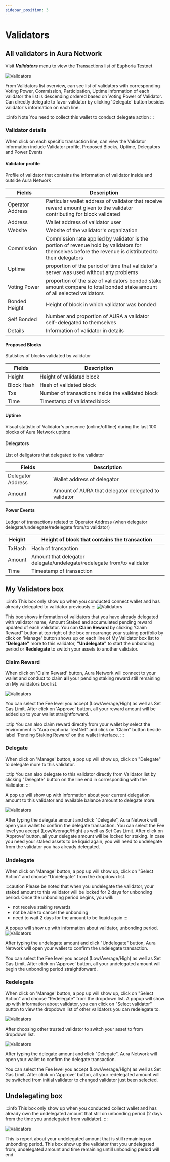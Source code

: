 ```yaml
---
sidebar_position: 3
---
```


# Validators

## All validators in Aura Network
Visit **_Validators_** menu to view the Transactions list of Euphoria Testnet

![Validators](/img/aurascan/Validators_list.png)

From Validators list overview, can see list of validators with corresponding Voting Power, Commission, Participation, Uptime information of each validator the list is descending  ordered based on Voting Power of Validator. 
Can directly delegate to favor validator by clicking 'Delegate' button besides validator's information on each line.

:::info Note
  You need to collect this wallet to conduct delegate action
:::

### Validator details
When click on each specific transaction line, can view the Validator information include Validator profile, Proposed Blocks, Uptime, Delegators and Power Events

#### Validator profile
Profile of validator that contains the information of validator inside and outside Aura Network

|Fields|Description|
|------|------------|
|Operator Address|Particular wallet address of validator that receive reward amount given to the validator contributing for block validated|
|Address|Wallet address of validator user|
|Website|Website of the validator's organization|
|Commission|Commission rate applied by validator is the portion of revenue hold by validators for themselves before the revenue is distributed to their delegators|
|Uptime|proportion of the period of time that validator's server was used without any problems|
|Voting Power|proportion of the size of validators bonded stake amount compare to total bonded stake amount of all selected validators|
|Bonded Height|Height of block in which validator was bonded|
|Self Bonded|Number and proportion of AURA a validator self-delegated to themselves|
|Details|Information of validator in details|

#### Proposed Blocks
Statistics of blocks validated by validator

|Fields|Description|
|------|------------|
|Height|Height of validated block|
|Block Hash|Hash of validated block|
|Txs|Number of transactions inside the validated block|
|Time|Timestamp of validated block|

#### Uptime
Visual statistic of Validator's presence (online/offline) during the last 100 blocks of Aura Network uptime

#### Delegators
List of deligators that delegated to the validator

|Fields|Description|
|------|------------|
|Delegator Address|Wallet address of delegator|
|Amount|Amount of AURA that delegator delegated to validator|

#### Power Events
Ledger of transactions related to Operator Address (when delegator delegate/undelegate/redelegate from/to validator)

|Height|Height of block that contains the transaction|
|------|------------|
|TxHash|Hash of transaction|
|Amount|Amount that delegator delegate/undelegate/redelegate from/to validator|
|Time|Timestamp of transaction|

## My Validators box
:::info
This box only show up when you conducted connect wallet and has already delegated to validator previously
:::
![Validators](/img/aurascan/My_validators.png)

This box shows information of validators that you have already delegated with validator name, Amount Staked and accumulated pending reward updated of each validator. 
You can **__Claim Reward__** by clicking 'Claim Reward" button at top right of the box or rearrange your staking portfolio by click on 'Manage' button shows up on each line of My Validator box list to **__"Delegate"__** more to this validator, **__"Undelegate"__** to start the unbonding period or **__Redelegate__** to switch your assets to another validator.

### Claim Reward
When click on 'Claim Reward' button, Aura Network will connect to your wallet and conduct to claim __all__ your pending staking reward still remaining on My validators box list.

![Validators](/img/aurascan/Claim_Reward_C98.png)

You can select the Fee level you accept (Low/Average/High) as well as Set Gas Limit. After click on 'Approve' button, all your reward amount will be added up to your wallet straightforward.

:::tip
You can also claim reward directly from your wallet by select the environment is "Aura euphoria TestNet" and click on 'Claim" button beside label 'Pending Staking Reward' on the wallet interface.
:::

### Delegate
When click on 'Manage' button, a pop up will show up, click on "Delegate" to delegate more to this validator. 

:::tip
You can also delegate to this validator directly from Validator list by clicking "Delegate" button on the line end in corresponding with the Validator.
:::

A pop up will show up with information about your current delegation amount to this validator and available balance amount to delegate more.

![Validators](/img/aurascan/Delegate_more.png)

After typing the delegate amount and click "Delegate", Aura Network will open your wallet to confirm the delegate transaction.
You can select the Fee level you accept (Low/Average/High) as well as Set Gas Limit. After click on 'Approve' button, all your delegate amount will be locked for staking. In case you need your staked assets to be liquid again, you will need to undelegate from the validator you has already delegated.

### Undelegate
When click on 'Manage' button, a pop up will show up, click on "Select Action" and choose "Undelegate" from the dropdown list.

:::caution
  Please be noted that when you undelegate the validator, your staked amount to this validator will be locked for 2 days for unbonding period. Once the unbonding period begins, you will:
  + not receive staking rewards
  + not be able to cancel the unbonding
  + need to wait 2 days for the amount to be liquid again
:::

A popup will show up with information about validator, unbonding period.
![Validators](/img/aurascan/Undelegate.png)

After typing the undelegate amount and click "Undelegate" button, Aura Network will open your wallet to confirm the undelegate transaction. 

You can select the Fee level you accept (Low/Average/High) as well as Set Gas Limit. After click on 'Approve' button, all your undelegated amount will begin the unbonding period straightforward.

### Redelegate
When click on 'Manage' button, a pop up will show up, click on "Select Action" and choose "Redelegate" from the dropdown list. 
A popup will show up with information about validator, you can click on "Select validator" button to view the dropdown list of other validators you can redelegate to.

![Validators](/img/aurascan/Redelegate.png)

After choosing other trusted validator to switch your asset to from dropdown list.

![Validators](/img/aurascan/switch_validator.png)

After typing the delegate amount and click "Delegate", Aura Network will open your wallet to confirm the delegate transaction.

You can select the Fee level you accept (Low/Average/High) as well as Set Gas Limit. After click on 'Approve' button, all your redelegated amount will be switched from initial validator to changed validator just been selected.

## Undelegating box
:::info
This box only show up when you conducted collect wallet and has already own the undelegated amount that still on unbonding period (2 days from the time you undelegated from validator).
:::

![Validators](/img/aurascan/Undelegating.png)

This is report about your undelegated amount that is still remaining on unbonding period. This box show up the validator that you undelegated from, undelegated amount and time remaining untill unbonding period will end.
